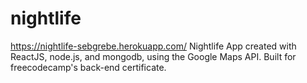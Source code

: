# nightlife
https://nightlife-sebgrebe.herokuapp.com/
Nightlife App created with ReactJS, node.js, and mongodb, using the Google Maps API.
Built for freecodecamp's back-end certificate.
